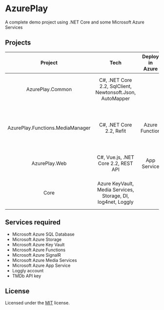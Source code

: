 # AzurePlay
A complete demo project using .NET Core and some Microsoft Azure Services

## Projects
|__Project__|__Tech__|__Deploy in Azure__|__Description__|
|:---------:|:-------:|:-------:|:-------:|
|AzurePlay.Common| C#, .NET Core 2.2, SqlClient, Newtonsoft.Json, AutoMapper | | Common stuffs like models and Azure SQL database service. |
|AzurePlay.Functions.MediaManager|  C#, .NET Core 2.2, Refit  | Azure Function | This function is triggered when a movie is uploaded to Azure Storage, all the logic is here. |
|AzurePlay.Web| C#, Vue.js, .NET Core 2.2, REST API | App Service | The basic Web application for show and play movies. |
|Core| Azure KeyVault, Media Services, Storage, DI, log4net, Loggly | | The implementation of modules like Azure, logging, DI, etc.|

## Services required
* Microsoft Azure SQL Database
* Microsoft Azure Storage
* Microsoft Azure Key Vault
* Microsoft Azure Functions
* Microsoft Azure SignalR
* Microsoft Azure Media Services
* Microsoft Azure App Service
* Loggly account
* TMDb API key

## License
Licensed under the [MIT](LICENSE) license.

